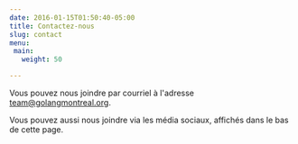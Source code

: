 ```yaml
---
date: 2016-01-15T01:50:40-05:00
title: Contactez-nous
slug: contact
menu:
 main:
   weight: 50

---
```


Vous pouvez nous joindre par courriel à l'adresse <a href="mailto:team@golangmontreal.org">team@golangmontreal.org</a>.

Vous pouvez aussi nous joindre via les média sociaux, affichés dans le bas de
cette page.

